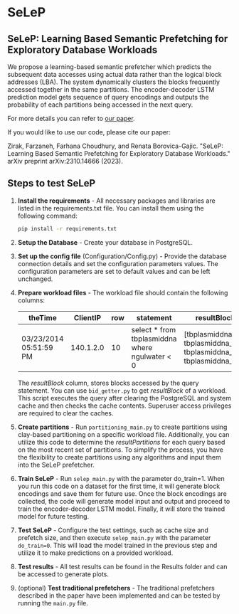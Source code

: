 # SeLeP

## SeLeP: Learning Based Semantic Prefetching for Exploratory Database Workloads

We propose a learning-based semantic prefetcher which predicts the subsequent data accesses using actual data rather than the logical block addresses (LBA). The system dynamically clusters the blocks frequently accessed together in the same partitions.  The encoder-decoder LSTM prediction model gets sequence of query encodings and outputs the probability of each partitions being accessed in the next query.

For more details you can refer to [our paper](https://arxiv.org/pdf/2310.14666).

If you would like to use our code, please cite our paper:

Zirak, Farzaneh, Farhana Choudhury, and Renata Borovica-Gajic. "SeLeP: Learning Based Semantic Prefetching for Exploratory Database Workloads." arXiv preprint arXiv:2310.14666 (2023).

##
## Steps to test SeLeP
1. **Install the requirements** - All necessary packages and libraries are listed in the requirements.txt file. You can install them using the following command:
    ```sh
    pip install -r requirements.txt
    ```
2. **Setup the Database** - Create your database in PostgreSQL.
3. **Set up the config file** (Configuration/Config.py) - Provide the database connection details and set the configuration parameters values. The configuration parameters are set to default values and can be left unchanged.
4. **Prepare workload files** - The workload file should contain the following columns:

    | theTime | ClientIP | row | statement | resultBlock |
    | ------ | ------ | ------ | ------ | ------ | 
    03/23/2014 05:51:59 PM|140.1.2.0|10|select * from tbplasmiddna   where ngulwater < 0 |[tbplasmiddna_20, tbplasmiddna_18, tbplasmiddna_17, tbplasmiddna_19]
    
    The _resultBlock_ column, stores blocks accessed by the query statement. You can use `bid_getter.py` to get _resultBlock_ of a workload. This script executes the query after clearing the PostgreSQL and system cache and then checks the cache contents. Superuser access privileges are required to clear the caches.
    
5. **Create partitions** - Run `partitioning_main.py` to create partitions using clay-based partitioning on a specific workload file. Additionally, you can utilize this code to determine the _resultPartitions_ for each query based on the most recent set of partitions.
To simplify the process, you have the flexibility to create partitions using any algorithms and input them into the SeLeP prefetcher.
6. **Train SeLeP** - Run `selep_main.py` with the parameter do_train=1. When you run this code on a dataset for the first time, it will generate block encodings and save them for future use. Once the block encodings are collected, the code will generate model input and output and proceed to train the encoder-decoder LSTM model. Finally, it will store the trained model for future testing.
7. **Test SeLeP** - Configure the test settings, such as cache size and prefetch size, and then execute `selep_main.py` with the parameter `do_train=0`. This will load the model trained in the previous step and utilize it to make predictions on a provided workload.
8. **Test results** - All test results can be found in the Results folder and can be accessed to generate plots.
9. (optional) **Test traditional prefetchers** - The traditional prefetchers described in the paper have been implemented and can be tested by running the `main.py` file.